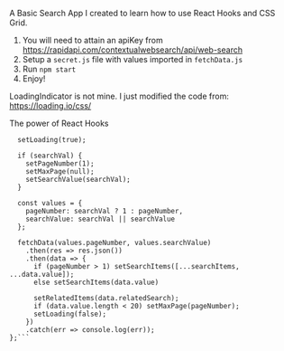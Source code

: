 A Basic Search App I created to learn how to use React Hooks and CSS Grid.

1)  You will need to attain an apiKey from https://rapidapi.com/contextualwebsearch/api/web-search
2)  Setup a ```secret.js``` file with values imported in ```fetchData.js```
3)  Run ```npm start```
4)  Enjoy!


LoadingIndicator is not mine. I just modified the code from: https://loading.io/css/

The power of React Hooks

```const search = (searchVal) => {
  setLoading(true);

  if (searchVal) {
    setPageNumber(1);
    setMaxPage(null);
    setSearchValue(searchVal);
  }

  const values = {
    pageNumber: searchVal ? 1 : pageNumber,
    searchValue: searchVal || searchValue
  };

  fetchData(values.pageNumber, values.searchValue)
    .then(res => res.json())
    .then(data => {
      if (pageNumber > 1) setSearchItems([...searchItems, ...data.value]);
      else setSearchItems(data.value)

      setRelatedItems(data.relatedSearch);
      if (data.value.length < 20) setMaxPage(pageNumber);
      setLoading(false);
    })
    .catch(err => console.log(err));
};```  
